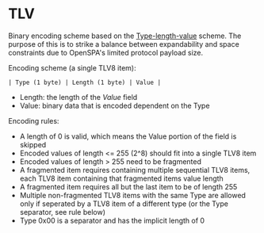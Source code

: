 # TLV
Binary encoding scheme based on the [Type-length-value](https://en.wikipedia.org/wiki/Type%E2%80%93length%E2%80%93value)
scheme.
The purpose of this is to strike a balance between expandability and space constraints due to OpenSPA's limited protocol 
payload size. 

Encoding scheme (a single TLV8 item):
```
| Type (1 byte) | Length (1 byte) | Value |
```

* Length: the length of the *Value* field
* Value: binary data that is encoded dependent on the Type

Encoding rules:
* A length of 0 is valid, which means the Value portion of the field is skipped
* Encoded values of length <= 255 (2^8) should fit into a single TLV8 item
* Encoded values of length > 255 need to be fragmented
* A fragmented item requires containing multiple sequential TLV8 items, each TLV8 item containing that fragmented items 
  value length
* A fragmented item requires all but the last item to be of length 255
* Multiple non-fragmented TLV8 items with the same Type are allowed only if seperated by a TLV8 item of a different type (or the Type 
  separator, see rule below) 
* Type 0x00 is a separator and has the implicit length of 0
